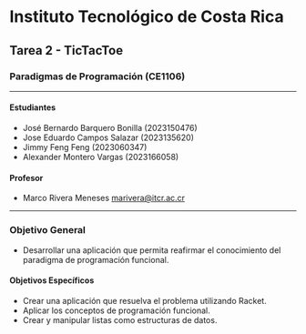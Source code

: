 # Instituto Tecnológico de Costa Rica

## Tarea 2 - TicTacToe

### Paradigmas de Programación (CE1106)

---

#### Estudiantes

- José Bernardo Barquero Bonilla (2023150476)
- Jose Eduardo Campos Salazar (2023135620)
- Jimmy Feng Feng (2023060347)
- Alexander Montero Vargas (2023166058)

#### Profesor

- Marco Rivera Meneses <marivera@itcr.ac.cr>

---

### Objetivo General

- Desarrollar una aplicación que permita reafirmar el conocimiento del paradigma de
programación funcional.

#### Objetivos Específicos

- Crear una aplicación que resuelva el problema utilizando Racket.
- Aplicar los conceptos de programación funcional.
- Crear y manipular listas como estructuras de datos.
